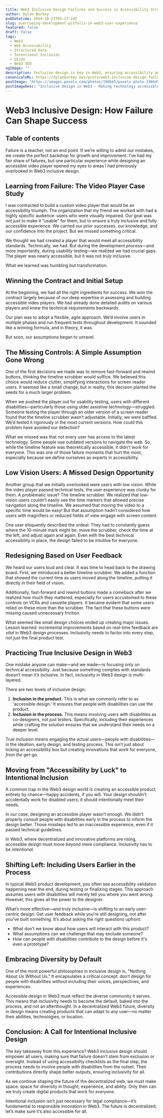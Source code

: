```yaml
---
title: Web3 Inclusive Design Failures and Success in Accessibility Strategies
author: Dylan Burkey
pubDatetime: 2024-10-23T05:17:19Z
slug: overcoming-development-pitfalls-in-web3-user-experience
featured: false
draft: false
tags:
  - Web3
  - Web Accessability
  - Structured Data
  - Intentional Inclusion
  - UI/UX
  - Web3 SEO
ogImage: ""
description: Inclusive design is key in Web3, ensuring accessibility and equity. Discover how to embed these principles from the start for all users.
canonicalURL: https://dylanburkey.box/posts/web3-inclusive-design-failure-success
postImage: "https://images.pexels.com/photos/196645/pexels-photo-196645.jpeg?auto=compress&cs=tinysrgb&w=800&h=400"
postImageDesc: "Inclusive Design in Web3 - Making technology accessible for everyone"
---
```


# Web3 Inclusive Design: How Failure Can Shape Success

## Table of contents


Failure is a teacher, not an end point. If we’re willing to admit our mistakes, we create the perfect backdrop for growth and improvement. I’ve had my fair share of failures, but one particular experience while designing an accessible video player opened my eyes to areas I had previously overlooked in Web3 inclusive design.

## Learning from Failure: The Video Player Case Study

I was contracted to build a custom video player that would be an accessibility triumph. The organization that my friend we worked with had a highly specific audience: users who were visually impaired. Our goal was not just to make it "usable" for them, but to ensure a truly inclusive and fully accessible experience. We carried our prior successes, our knowledge, and our confidence into the project. But we missed something critical.

We thought we had created a player that would meet all accessibility standards. Technically, we had. But during the development process—and more importantly, during usability testing—we realized we had crucial gaps. The player was nearly accessible, but it was not *truly* inclusive.

What we learned was humbling but transformation.

## Winning the Contract and Initial Setup

At the beginning, we had all the right ingredients for success. We won the contract largely because of our deep expertise in assessing and building accessible video players. We had already done detailed audits on various players and knew the technical requirements backwards.

Our plan was to adopt a flexible, agile approach. We’d involve users in multiple phases and run frequent tests throughout development. It sounded like a winning formula, and in theory, it was.

But soon, our assumptions began to unravel.

## The Missing Controls: A Simple Assumption Gone Wrong

One of the first decisions we made was to remove fast-forward and rewind buttons, thinking the timeline scrubber would suffice. We believed this choice would reduce clutter, simplifying interactions for screen reader users. It seemed like a small change, but in reality, this decision planted the seeds for a much larger problem.

When we pushed the player out for usability testing, users with different disabilities—particularly those using older assistive technology—struggled. Someone testing the player through an older version of a screen reader found that the timeline scrubber wasn’t adjustable. Initially, we were baffled. We’d tested it rigorously in the most current versions. How could this problem have avoided our detection?

What we missed was that not every user has access to the latest technology. Some people use outdated versions to navigate the web. So, while the timeline feature was theoretically accessible, it didn’t work for everyone. This was one of those failure moments that hurt the most, especially because we define ourselves as experts in accessibility.

## Low Vision Users: A Missed Design Opportunity

Another group that we initially overlooked were users with low vision. While the video player passed technical tests, the user experience was clunky for them. A problematic issue? The timeline scrubber. We realized that low-vision users couldn’t easily see the time markers that allowed precise navigation along the timeline. We assumed that moving the video to a specific time would be easy! But that assumption hadn’t considered how users with magnifiers or reduced fields of view engage with screen content.

One user eloquently described the ordeal: They had to constantly guess where the 10-minute mark might be, move the scrubber, check the time at the left, and adjust again and again. Even with the best technical accessibility in place, the design failed to be intuitive for everyone.

## Redesigning Based on User Feedback

We heard our users loud and clear. It was time to head back to the drawing board. First, we introduced a better timeline scrubber. We added a function that showed the current time as users moved along the timeline, putting it directly in their field of vision.

Additionally, fast-forward and rewind buttons made a comeback after we realized how much they mattered, especially for users accustomed to these controls on VCRs and cassette players. It became evident that some users relied on these more than the scrubber. The fact that these buttons were missing caused unnecessary friction.

What seemed like small design choices ended up creating major issues. Lesson learned: incremental improvements based on real-time feedback are *vital* in Web3 design processes. Inclusivity needs to factor into every step, not just the final product test.

## Practicing True Inclusive Design in Web3

One mistake anyone can make—and we made—is focusing only on technical accessibility. Just because something complies with standards doesn’t mean it’s inclusive. In fact, inclusivity in Web3 design is multi-layered.

There are two levels of inclusive design:

1. **Inclusion in the product.** This is what we commonly refer to as 'accessible design.' It ensures that people with disabilities can use the product.
2. **Inclusion in the process.** This means involving users with disabilities as co-designers, not just testers. Specifically, including their experiences while crafting the solution ensures that we understand their needs on a deeper level.

True inclusion means engaging the actual users—people with disabilities—in the ideation, early design, and testing process. This isn’t just about ticking an accessibility box but creating innovations that *work* for everyone, *from the get-go*.

## Moving from "Accessibility by Luck" to Intentional Inclusion

A common trap in the Web3 design world is creating an accessible product entirely by chance—happy accidents, if you will. Your design shouldn’t accidentally work for disabled users; it should intentionally meet their needs.

In our case, designing an accessible player wasn’t enough. We didn’t properly consult people with disabilities early in the process to inform the design better. Those missteps led to an inaccessible experience, even if it passed technical guidelines.

In Web3, where decentralized and innovative platforms are rising, accessible design must move beyond mere compliance. Inclusivity has to be *intentional*.

## Shifting Left: Including Users Earlier in the Process

In typical Web3 product development, you often see accessibility validation happening near the end, during testing or finalizing stages. This approach assumes users with disabilities will merely tell you where you went wrong. However, this gives all the power to the designer.

What’s more effective—and truly inclusive—is shifting to an early user-centric design. Get user feedback while you’re still designing, not after you've built something. It’s about asking the right questions upfront:

- What don’t we know about how users will interact with this product?
- What assumptions can we challenge that may exclude someone?
- How can people with disabilities contribute to the design before it's even a prototype?

## Embracing Diversity by Default

One of the most powerful philosophies in inclusive design is, "Nothing About Us Without Us." It encapsulates a critical concept: don’t design for people with disabilities *without* including their voices, perspectives, and experiences.

Accessible design in Web3 must reflect the diverse community it serves. This means that inclusivity needs to become the default, baked into the process, and not an afterthought. In a decentralized Web3 future, diversity in design means creating products that can adapt to any user—no matter their abilities, technologies, or location.

## Conclusion: A Call for Intentional Inclusive Design

The key takeaway from this experience? Web3 inclusive design should empower all users, making sure that failure doesn't stem from exclusion or oversight. Instead of using accessibility checklists as the final step, the process needs to involve people with disabilities from the outset. Their contributions directly shape better outputs, ensuring inclusivity for all.

As we continue shaping the future of the decentralized web, we must make space: space for diversity in thought, experience, and ability. Only then can we truly create digital products that work for *everyone*.

Intentional inclusion isn’t just necessary for legal compliance—it’s fundamental to responsible innovation in Web3. The future is decentralized; let’s make sure it’s also accessible for all.